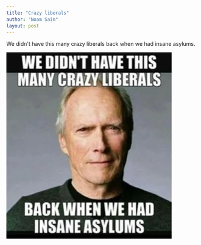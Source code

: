 ```yaml
---
title: "Crazy liberals"
author: "Noam Sain"
layout: post
---
```


We didn't have this many crazy liberals back when we had insane asylums.

![Crazy liberals](/assets/2023/2023-06-21-insane-asylums.jpg "We need insane asylums back again.")
